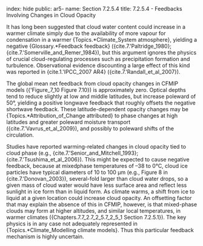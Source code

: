 index: hide
public: ar5-
name: Section 7.2.5.4
title: 7.2.5.4 - Feedbacks Involving Changes in Cloud Opacity

It has long been suggested that cloud water content could increase in a warmer climate simply due to the availability of more vapour for condensation in a warmer {Topics.*Climate_System atmosphere}, yielding a negative {Glossary.*Feedback feedback} ({cite.7.'Paltridge_1980}; {cite.7.'Somerville_and_Remer_1984}), but this argument ignores the physics of crucial cloud-regulating processes such as precipitation formation and turbulence. Observational evidence discounting a large effect of this kind was reported in {cite.1.'IPCC_2007 AR4} ({cite.7.'Randall_et_al_2007}).

The global mean net feedback from cloud opacity changes in CFMIP models ({'Figure_7_10 Figure 7.10}) is approximately zero. Optical depths tend to reduce slightly at low and middle latitudes, but increase poleward of 50°, yielding a positive longwave feedback that roughly offsets the negative shortwave feedback. These latitude-dependent opacity changes may be {Topics.*Attribution_of_Change attributed} to phase changes at high latitudes and greater poleward moisture transport ({cite.7.'Vavrus_et_al_2009}), and possibly to poleward shifts of the circulation.

Studies have reported warming-related changes in cloud opacity tied to cloud phase (e.g., {cite.7.'Senior_and_Mitchell_1993}; {cite.7.'Tsushima_et_al_2006}). This might be expected to cause negative feedback, because at mixedphase temperatures of –38 to 0°C, cloud ice particles have typical diameters of 10 to 100 μm (e.g., Figure 8 in {cite.7.'Donovan_2003}), several-fold larger than cloud water drops, so a given mass of cloud water would have less surface area and reflect less sunlight in ice form than in liquid form. As climate warms, a shift from ice to liquid at a given location could increase cloud opacity. An offsetting factor that may explain the absence of this in CFMIP, however, is that mixed-phase clouds may form at higher altitudes, and similar local temperatures, in warmer climates ({Chapters.7.7_2.7_2_5.7_2_5_1 Section 7.2.5.1}). The key physics is in any case not adequately represented in {Topics.*Climate_Modelling climate models}. Thus this particular feedback mechanism is highly uncertain.
